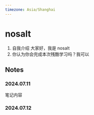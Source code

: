 ```yaml
---
timezone: Asia/Shanghai
---
```


# nosalt

1. 自我介绍 大家好，我是 nosalt
2. 你认为你会完成本次残酷学习吗？我可以

## Notes

### 2024.07.11

笔记内容

### 2024.07.12

